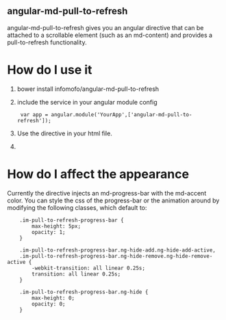 angular-md-pull-to-refresh
--------------------------

angular-md-pull-to-refresh gives you an angular directive that can be attached to a scrollable element (such as an md-content)
and provides a pull-to-refresh functionality.

How do I use it
===============

1. bower install infomofo/angular-md-pull-to-refresh
2. include the service in your angular module config

        var app = angular.module('YourApp',['angular-md-pull-to-refresh']);

3. Use the directive in your html file.
4.

How do I affect the appearance
==============================

Currently the directive injects an md-progress-bar with the md-accent color.  You can style the css of the progress-bar
or the animation around by modifying the following classes, which default to:

        .im-pull-to-refresh-progress-bar {
            max-height: 5px;
            opacity: 1;
        }

        .im-pull-to-refresh-progress-bar.ng-hide-add.ng-hide-add-active,
        .im-pull-to-refresh-progress-bar.ng-hide-remove.ng-hide-remove-active {
            -webkit-transition: all linear 0.25s;
            transition: all linear 0.25s;
        }

        .im-pull-to-refresh-progress-bar.ng-hide {
            max-height: 0;
            opacity: 0;
        }